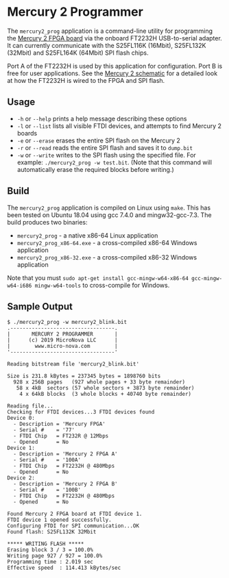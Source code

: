 # Mercury 2 Programmer

The `mercury2_prog` application is a command-line utility for programming the [Mercury 2 FPGA board](https://micro-nova.com/mercury-2) via the onboard FT2232H USB-to-serial adapter. It can currently communicate with the S25FL116K (16Mbit), S25FL132K (32Mbit) and S25FL164K (64Mbit) SPI flash chips.

Port A of the FT2232H is used by this application for configuration. Port B is free for user applications. See the [Mercury 2 schematic](https://www.micro-nova.com/s/Mercury2_schematic.pdf) for a detailed look at how the FT2232H is wired to the FPGA and SPI flash.

## Usage

- `-h` or `--help` prints a help message describing these options
- `-l` or `--list` lists all visible FTDI devices, and attempts to find Mercury 2 boards
- `-e` or `--erase` erases the entire SPI flash on the Mercury 2
- `-r` or `--read` reads the entire SPI flash and saves it to `dump.bit`
- `-w` or `--write` writes to the SPI flash using the specified file. For example: `./mercury2_prog -w test.bit`. (Note that this command will automatically erase the required blocks before writing.)

## Build

The `mercury2_prog` application is compiled on Linux using `make`. This has been tested on Ubuntu 18.04 using gcc 7.4.0 and mingw32-gcc-7.3. The build produces two binaries:
- `mercury2_prog` - a native x86-64 Linux application
- `mercury2_prog_x86-64.exe` - a cross-compiled x86-64 Windows application
- `mercury2_prog_x86-32.exe` - a cross-compiled x86-32 Windows application

Note that you must `sudo apt-get install gcc-mingw-w64-x86-64 gcc-mingw-w64-i686 mingw-w64-tools` to cross-compile for Windows.

## Sample Output

```
$ ./mercury2_prog -w mercury2_blink.bit
.----------------------------------.
|       MERCURY 2 PROGRAMMER       |
|      (c) 2019 MicroNova LLC      |
|        www.micro-nova.com        |
'----------------------------------'

Reading bitstream file 'mercury2_blink.bit'

Size is 231.8 kBytes = 237345 bytes = 1898760 bits
  928 x 256B pages   (927 whole pages + 33 byte remainder)
   58 x 4kB  sectors (57 whole sectors + 3873 byte remainder)
    4 x 64kB blocks  (3 whole blocks + 40740 byte remainder)

Reading file...
Checking for FTDI devices...3 FTDI devices found
Device 0:
  - Description = 'Mercury FPGA'
  - Serial #    = '77'
  - FTDI Chip   = FT232R @ 12Mbps
  - Opened      = No
Device 1:
  - Description = 'Mercury 2 FPGA A'
  - Serial #    = '100A'
  - FTDI Chip   = FT2232H @ 480Mbps
  - Opened      = No
Device 2:
  - Description = 'Mercury 2 FPGA B'
  - Serial #    = '100B'
  - FTDI Chip   = FT2232H @ 480Mbps
  - Opened      = No

Found Mercury 2 FPGA board at FTDI device 1.
FTDI device 1 opened successfully.
Configuring FTDI for SPI communication...OK
Found flash: S25FL132K 32Mbit

***** WRITING FLASH *****
Erasing block 3 / 3 = 100.0%
Writing page 927 / 927 = 100.0%
Programming time : 2.019 sec
Effective speed  : 114.413 kBytes/sec
```
